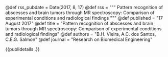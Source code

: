 @def rss_pubdate = Date(2017, 8, 17)
@def rss = """ Pattern recognition of abscesses and brain tumors through MR spectroscopy: Comparison of experimental conditions and radiological findings """
@def published = "17 August 2017"
@def title = "Pattern recognition of abscesses and brain tumors through MR spectroscopy: Comparison of experimental conditions and radiological findings"
@def authors = "B.H. Vieira, A.C. dos Santos, C.E.G. Salmon"
@def journal = "Research on Biomedical Engineering"

{{publidetails .}}

<!-- 
The interpretation of brain tumors and abscesses MR spectra is complex and subjective. In clinical practice, different experimental conditions such as field strength or echo time (TE) reveal different metabolite information. Our study aims to show in which scenarios magnetic resonance spectroscopy can differentiate among brain tumors, normal tissue and abscesses using classification algorithms.

### Methods

Pairwise classification between abscesses, brain tumor classes, and healthy subjects tissue spectra was performed, also the multiclass classification between meningiomas, grade I-II-III gliomas, and glioblastomas and metastases, in 1.5T short TE (n = 195), 1.5T long TE (n = 231) and 3.0T long TE (n = 59) point resolved spectroscopy setups, using LCModel metabolite concentration as input to classifiers.

### Results

Areas under the curve of the Receiver Operating Characteristic above 0.9 were obtained for the classification between abscesses and all classes except glioblastomas, reaching 0.947 when classifying against metastases, grade I-II gliomas and glioblastomas (0.980), meningiomas and glioblastomas (0.956), grade I-II gliomas and metastases (0.989), meningiomas and metastases (0.990), and between healthy tissue and all other classes in both conditions except for anaplastic astrocytomas in short TE 1.5T setup. When the multiclass classification agrees with radiological diagnosis the accuracy reaches 96.8% for short TE and 98.9% for long TE.

### Conclusions

The results in the three conditions were similar, highlighting comparable quality, robust quantification and good regularization and flexibility in either algorithm. Multiclass classification provides useful information to the radiologist. These findings show the potential of the development of decision support systems as well as tools for the accompaniment of treatments. -->




